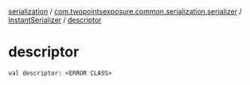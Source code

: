[serialization](../../index.md) / [com.twopointsexposure.common.serialization.serializer](../index.md) / [InstantSerializer](index.md) / [descriptor](./descriptor.md)

# descriptor

`val descriptor: <ERROR CLASS>`